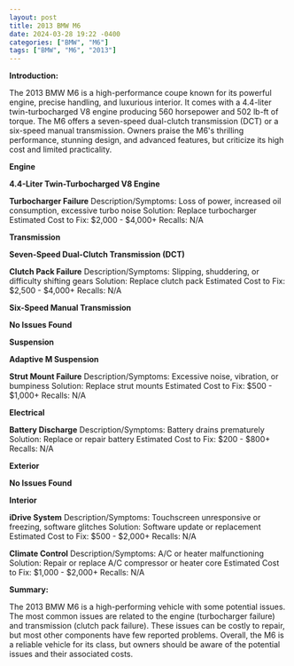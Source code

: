 ```yaml
---
layout: post
title: 2013 BMW M6
date: 2024-03-28 19:22 -0400
categories: ["BMW", "M6"]
tags: ["BMW", "M6", "2013"]
---
```

**Introduction:**

The 2013 BMW M6 is a high-performance coupe known for its powerful engine, precise handling, and luxurious interior. It comes with a 4.4-liter twin-turbocharged V8 engine producing 560 horsepower and 502 lb-ft of torque. The M6 offers a seven-speed dual-clutch transmission (DCT) or a six-speed manual transmission. Owners praise the M6's thrilling performance, stunning design, and advanced features, but criticize its high cost and limited practicality.

**Engine**

**4.4-Liter Twin-Turbocharged V8 Engine**

**Turbocharger Failure**
Description/Symptoms: Loss of power, increased oil consumption, excessive turbo noise
Solution: Replace turbocharger
Estimated Cost to Fix: $2,000 - $4,000+
Recalls: N/A

**Transmission**

**Seven-Speed Dual-Clutch Transmission (DCT)**

**Clutch Pack Failure**
Description/Symptoms: Slipping, shuddering, or difficulty shifting gears
Solution: Replace clutch pack
Estimated Cost to Fix: $2,500 - $4,000+
Recalls: N/A

**Six-Speed Manual Transmission**

**No Issues Found**

**Suspension**

**Adaptive M Suspension**

**Strut Mount Failure**
Description/Symptoms: Excessive noise, vibration, or bumpiness
Solution: Replace strut mounts
Estimated Cost to Fix: $500 - $1,000+
Recalls: N/A

**Electrical**

**Battery Discharge**
Description/Symptoms: Battery drains prematurely
Solution: Replace or repair battery
Estimated Cost to Fix: $200 - $800+
Recalls: N/A

**Exterior**

**No Issues Found**

**Interior**

**iDrive System**
Description/Symptoms: Touchscreen unresponsive or freezing, software glitches
Solution: Software update or replacement
Estimated Cost to Fix: $500 - $2,000+
Recalls: N/A

**Climate Control**
Description/Symptoms: A/C or heater malfunctioning
Solution: Repair or replace A/C compressor or heater core
Estimated Cost to Fix: $1,000 - $2,000+
Recalls: N/A

**Summary:**

The 2013 BMW M6 is a high-performing vehicle with some potential issues. The most common issues are related to the engine (turbocharger failure) and transmission (clutch pack failure). These issues can be costly to repair, but most other components have few reported problems. Overall, the M6 is a reliable vehicle for its class, but owners should be aware of the potential issues and their associated costs.
